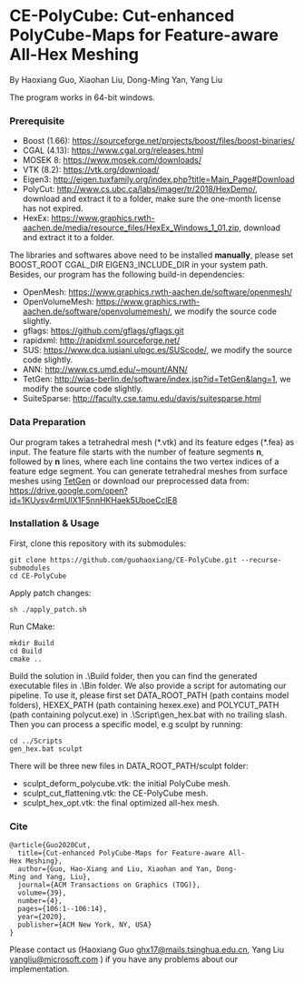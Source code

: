 # CE-PolyCube: Cut-enhanced PolyCube-Maps for Feature-aware All-Hex Meshing
By Haoxiang Guo, Xiaohan Liu, Dong-Ming Yan, Yang Liu

The program works in 64-bit windows.
### Prerequisite
+ Boost (1.66): https://sourceforge.net/projects/boost/files/boost-binaries/
+ CGAL (4.13): https://www.cgal.org/releases.html
+ MOSEK 8: https://www.mosek.com/downloads/
+ VTK (8.2): https://vtk.org/download/
+ Eigen3: http://eigen.tuxfamily.org/index.php?title=Main_Page#Download
+ PolyCut: http://www.cs.ubc.ca/labs/imager/tr/2018/HexDemo/, download and extract it to a folder, make sure the one-month license has not expired.
+ HexEx: https://www.graphics.rwth-aachen.de/media/resource_files/HexEx_Windows_1_01.zip, download and extract it to a folder.

The libraries and softwares above need to be installed **manually**, please set BOOST_ROOT CGAL_DIR EIGEN3_INCLUDE_DIR in your system path. Besides, our program has the following build-in dependencies:
+ OpenMesh: https://www.graphics.rwth-aachen.de/software/openmesh/
+ OpenVolumeMesh: https://www.graphics.rwth-aachen.de/software/openvolumemesh/, we modify the source code slightly.
+ gflags: https://github.com/gflags/gflags.git
+ rapidxml: http://rapidxml.sourceforge.net/
+ SUS: https://www.dca.iusiani.ulpgc.es/SUScode/, we modify the source code slightly.
+ ANN: http://www.cs.umd.edu/~mount/ANN/
+ TetGen: http://wias-berlin.de/software/index.jsp?id=TetGen&lang=1, we modify the source code slightly.
+ SuiteSparse: http://faculty.cse.tamu.edu/davis/suitesparse.html

### Data Preparation
Our program takes a tetrahedral mesh (\*.vtk) and its feature edges (\*.fea) as input.  The feature file starts with the number of feature segments **n**, followed by **n** lines, where each line contains the two vertex indices of a feature edge segment. You can generate tetrahedral meshes from surface meshes using [TetGen](http://wias-berlin.de/software/index.jsp?id=TetGen&lang=1) or download our preprocessed data from: https://drive.google.com/open?id=1KUysv4rmUIX1F5nnHKHaek5UboeCclE8

### Installation & Usage
First, clone this repository with its submodules:
```
git clone https://github.com/guohaoxiang/CE-PolyCube.git --recurse-submodules
cd CE-PolyCube
```
Apply patch changes:
```
sh ./apply_patch.sh
```
Run CMake:
```
mkdir Build
cd Build
cmake ..
```
Build the solution in .\Build folder, then you can find the generated executable files in .\Bin folder.
We also provide a script for automating our pipeline. To use it, please first set DATA_ROOT_PATH (path contains model folders), HEXEX_PATH (path containing hexex.exe) and POLYCUT_PATH (path containing polycut.exe) in .\Script\gen_hex.bat with no trailing slash. Then you can process a specific model, e.g sculpt by running:
```
cd ../Scripts
gen_hex.bat sculpt
```
There will be three new files in DATA_ROOT_PATH/sculpt folder:
+ sculpt_deform_polycube.vtk: the initial PolyCube mesh.
+ sculpt_cut_flattening.vtk: the CE-PolyCube mesh.
+ sculpt_hex_opt.vtk: the final optimized all-hex mesh.

### Cite
```
@article{Guo2020Cut,
  title={Cut-enhanced PolyCube-Maps for Feature-aware All-Hex Meshing},
  author={Guo, Hao-Xiang and Liu, Xiaohan and Yan, Dong-Ming and Yang, Liu},
  journal={ACM Transactions on Graphics (TOG)},
  volume={39},
  number={4},
  pages={106:1--106:14},
  year={2020},
  publisher={ACM New York, NY, USA}
}
```
Please contact us (Haoxiang Guo ghx17@mails.tsinghua.edu.cn, Yang Liu yangliu@microsoft.com ) 
if you have any problems about our implementation.  

